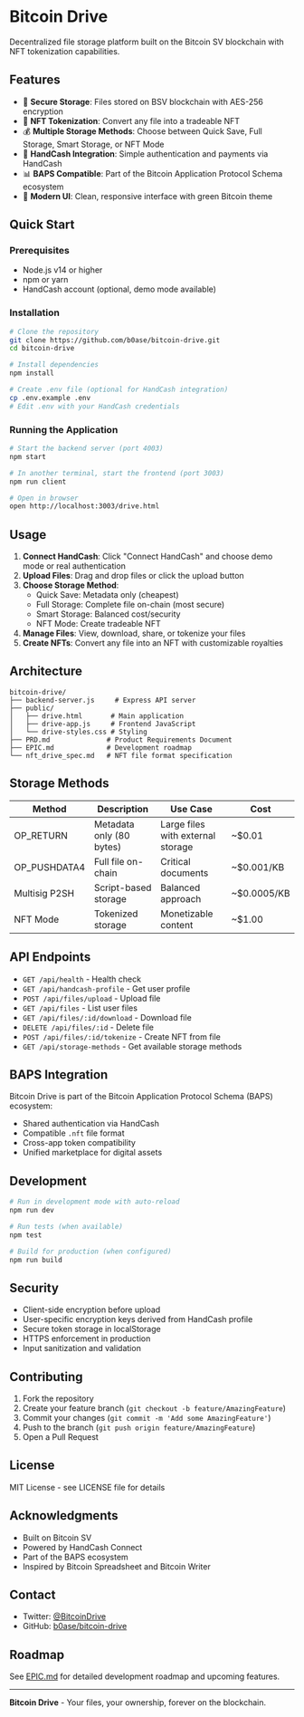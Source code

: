 # Bitcoin Drive

Decentralized file storage platform built on the Bitcoin SV blockchain with NFT tokenization capabilities.

## Features

- 🔐 **Secure Storage**: Files stored on BSV blockchain with AES-256 encryption
- 💎 **NFT Tokenization**: Convert any file into a tradeable NFT
- 💰 **Multiple Storage Methods**: Choose between Quick Save, Full Storage, Smart Storage, or NFT Mode
- 🤝 **HandCash Integration**: Simple authentication and payments via HandCash
- 📊 **BAPS Compatible**: Part of the Bitcoin Application Protocol Schema ecosystem
- 🎨 **Modern UI**: Clean, responsive interface with green Bitcoin theme

## Quick Start

### Prerequisites
- Node.js v14 or higher
- npm or yarn
- HandCash account (optional, demo mode available)

### Installation

```bash
# Clone the repository
git clone https://github.com/b0ase/bitcoin-drive.git
cd bitcoin-drive

# Install dependencies
npm install

# Create .env file (optional for HandCash integration)
cp .env.example .env
# Edit .env with your HandCash credentials
```

### Running the Application

```bash
# Start the backend server (port 4003)
npm start

# In another terminal, start the frontend (port 3003)
npm run client

# Open in browser
open http://localhost:3003/drive.html
```

## Usage

1. **Connect HandCash**: Click "Connect HandCash" and choose demo mode or real authentication
2. **Upload Files**: Drag and drop files or click the upload button
3. **Choose Storage Method**:
   - Quick Save: Metadata only (cheapest)
   - Full Storage: Complete file on-chain (most secure)
   - Smart Storage: Balanced cost/security
   - NFT Mode: Create tradeable NFT
4. **Manage Files**: View, download, share, or tokenize your files
5. **Create NFTs**: Convert any file into an NFT with customizable royalties

## Architecture

```
bitcoin-drive/
├── backend-server.js     # Express API server
├── public/
│   ├── drive.html       # Main application
│   ├── drive-app.js     # Frontend JavaScript
│   └── drive-styles.css # Styling
├── PRD.md              # Product Requirements Document
├── EPIC.md             # Development roadmap
└── nft_drive_spec.md   # NFT file format specification
```

## Storage Methods

| Method | Description | Use Case | Cost |
|--------|-------------|----------|------|
| OP_RETURN | Metadata only (80 bytes) | Large files with external storage | ~$0.01 |
| OP_PUSHDATA4 | Full file on-chain | Critical documents | ~$0.001/KB |
| Multisig P2SH | Script-based storage | Balanced approach | ~$0.0005/KB |
| NFT Mode | Tokenized storage | Monetizable content | ~$1.00 |

## API Endpoints

- `GET /api/health` - Health check
- `GET /api/handcash-profile` - Get user profile
- `POST /api/files/upload` - Upload file
- `GET /api/files` - List user files
- `GET /api/files/:id/download` - Download file
- `DELETE /api/files/:id` - Delete file
- `POST /api/files/:id/tokenize` - Create NFT from file
- `GET /api/storage-methods` - Get available storage methods

## BAPS Integration

Bitcoin Drive is part of the Bitcoin Application Protocol Schema (BAPS) ecosystem:

- Shared authentication via HandCash
- Compatible `.nft` file format
- Cross-app token compatibility
- Unified marketplace for digital assets

## Development

```bash
# Run in development mode with auto-reload
npm run dev

# Run tests (when available)
npm test

# Build for production (when configured)
npm run build
```

## Security

- Client-side encryption before upload
- User-specific encryption keys derived from HandCash profile
- Secure token storage in localStorage
- HTTPS enforcement in production
- Input sanitization and validation

## Contributing

1. Fork the repository
2. Create your feature branch (`git checkout -b feature/AmazingFeature`)
3. Commit your changes (`git commit -m 'Add some AmazingFeature'`)
4. Push to the branch (`git push origin feature/AmazingFeature`)
5. Open a Pull Request

## License

MIT License - see LICENSE file for details

## Acknowledgments

- Built on Bitcoin SV
- Powered by HandCash Connect
- Part of the BAPS ecosystem
- Inspired by Bitcoin Spreadsheet and Bitcoin Writer

## Contact

- Twitter: [@BitcoinDrive](https://x.com/BitcoinDrive)
- GitHub: [b0ase/bitcoin-drive](https://github.com/b0ase/bitcoin-drive)

## Roadmap

See [EPIC.md](EPIC.md) for detailed development roadmap and upcoming features.

---

**Bitcoin Drive** - Your files, your ownership, forever on the blockchain.